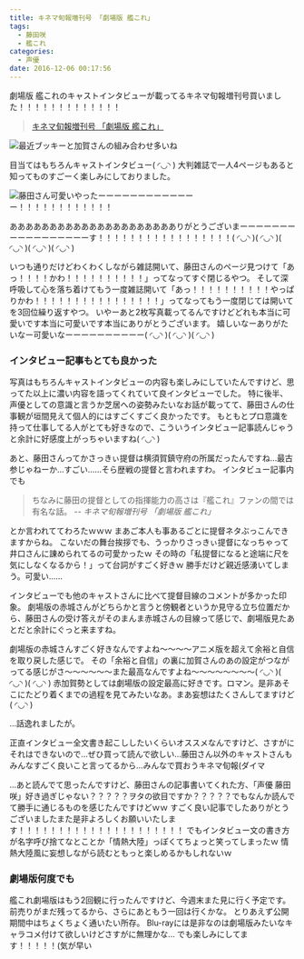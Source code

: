 ```yaml
---
title: キネマ旬報増刊号 「劇場版 艦これ」
tags:
  - 藤田咲
  - 艦これ
categories:
  - 声優
date: 2016-12-06 00:17:56
---
```


劇場版 艦これのキャストインタビューが載ってるキネマ旬報増刊号買いました！！！！！！！！！！！！！

> <a target="_blank" href="https://www.amazon.co.jp/gp/search/ref=as_li_qf_sp_sr_tl?ie=UTF8&camp=247&creative=1211&index=aps&keywords=%E3%82%AD%E3%83%8D%E3%83%9E%E6%97%AC%E5%A0%B1%E5%A2%97%E5%88%8A%E5%8F%B7%20%E3%80%8C%E5%8A%87%E5%A0%B4%E7%89%88%20%E8%89%A6%E3%81%93%E3%82%8C%E3%80%8D&linkCode=ur2&tag=shiraki01-22">キネマ旬報増刊号 「劇場版 艦これ」</a><img src="https://ir-jp.amazon-adsystem.com/e/ir?t=shiraki01-22&l=ur2&o=9" width="1" height="1" border="0" alt="" style="border:none !important; margin:0px !important;" />

![最近ブッキーと加賀さんの組み合わせ多いね](/sblog/img/20161205_kinema-01.jpg)

目当てはもちろんキャストインタビュー( ◜◡◝ )
大判雑誌で一人4ページもあると知ってものすごーく楽しみにしておりました。

![藤田さん可愛いやったーーーーーーーーーーーーー！！！！！！！！！！！！](/sblog/img/20161205_kinema-02.jpg)

ああああああああああああああああああああありがとうございまーーーーーーーーーーーーーーーーーす！！！！！！！！！！！！！！！！！( ◜◡◝ )( ◜◡◝ )( ◜◡◝ )( ◜◡◝ )( ◜◡◝ )

いつも通りだけどわくわくしながら雑誌開いて、藤田さんのページ見つけて「あっ！！！！かわ！！！！！！！！！！」ってなってすぐ閉じるやつ。
そして深呼吸して心を落ち着けてもう一度雑誌開いて「あっ！！！！！！！！！！やっぱりかわ！！！！！！！！！！！！！！！！」ってなってもう一度閉じては開いてを3回位繰り返すやつ。
いやーあと2枚写真載ってるんですけどどれも本当に可愛いです本当に可愛いです本当にありがとうございます。
嬉しいなーありがたいなー可愛いなーーーーーーーーーー( ◜◡◝ )( ◜◡◝ )( ◜◡◝ )

### インタビュー記事もとても良かった

写真はもちろんキャストインタビューの内容も楽しみにしていたんですけど、思ってた以上に濃い内容を語ってくれていて良インタビューでした。
特に後半、声優としての意識と言うか芝居への姿勢みたいなお話が載ってて、藤田さんの仕事観が垣間見えて個人的にはすごくすごく良かったです。
もともとプロ意識を持って仕事してる人がとても好きなので、こういうインタビュー記事読んじゃうと余計に好感度上がっちゃいますね( ◜◡◝ )

あと、藤田さんってかさっきぃ提督は横須賀鎮守府の所属だったんですね…最古参じゃねーか…すごい……そら歴戦の提督と言われますわ。
インタビュー記事内でも

>ちなみに藤田の提督としての指揮能力の高さは『艦これ』ファンの間では有名な話。
>  -- <cite>キネマ旬報増刊号 「劇場版 艦これ」</cite>

とか言われててわろたｗｗｗ
まあご本人も事あるごとに提督ネタぶっこんできますからね。
こないだの舞台挨拶でも、うっかりさっきぃ提督になっちゃって井口さんに諌められてるの可愛かったｗ
その時の「私提督になると途端に尺を気にしなくなるから！」って台詞がすごく好きｗ
勝手だけど親近感湧いてしまう。可愛い……

インタビューでも他のキャストさんに比べて提督目線のコメントが多かった印象。
劇場版の赤城さんがどちらかと言うと傍観者というか見守る立ち位置だから、藤田さんの受け答えがそのまんま赤城さんの目線って感じで、劇場版見たあとだと余計にぐっと来ますね。

劇場版の赤城さんすごく好きなんですよね～～～～アニメ版を超えて余裕と自信を取り戻した感じで。
その「余裕と自信」の裏に加賀さんのあの設定がつながってる感じがさ～～～～～～また最高なんですよね～～～～～～～～( ◜◡◝ )( ◜◡◝ )( ◜◡◝ )
赤加賀勢としては劇場版の設定最高に好きです。ロマン。是非あそこにたどり着くまでの過程を見てみたいなあ。まあ妄想はたくさんしてますけど( ◜◡◝ )

…話逸れましたが。

正直インタビュー全文書き起こししたいくらいオススメなんですけど、さすがにそれはできないので…ぜひ買って読んで欲しい…藤田さん以外のキャストさんもみんなすごく良いこと言ってるから…みんなで買おうキネマ旬報(ダイマ


…あと読んでて思ったんですけど、藤田さんの記事書いてくれた方、「声優 藤田咲」好き過ぎじゃない？？？？？ヲタの欲目ですか？？？？？でもなんか読んでて勝手に通じるものを感じたんですけどｗｗ
すごく良い記事でしたありがとうございましたまた是非よろしくお願いいたします！！！！！！！！！！！！！！！！！！！！！
でもインタビュー文の書き方が名字呼び捨てなとことか「情熱大陸」っぽくてちょっと笑ってしまったｗ
情熱大陸風に妄想しながら読むともっと楽しめるかもしれないｗ

### 劇場版何度でも

艦これ劇場版はもう2回観に行ったんですけど、今週末また見に行く予定です。
前売りがまだ残ってるから、さらにあともう一回は行くかな。
とりあえず公開期間中はちょくちょく通いたい所存。
Blu-rayには是非なのは劇場版みたいなキャラコメ付けて欲しいけどさすがに無理かな…
でも楽しみにしてます！！！！！(気が早い
